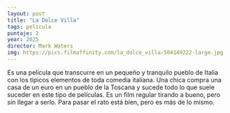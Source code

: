 ```yaml
---
layout: post
title: "La Dolce Villa"
tags: pelicula
puntaje: 2
year: 2025
director: Mark Waters
img: https://pics.filmaffinity.com/la_dolce_villa-504149222-large.jpg
---
```


Es una película que transcurre en un pequeño y tranquilo pueblo de Italia con los típicos elementos de toda comedia italiana. Una chica compra una casa de un euro en un pueblo de la Toscana y sucede todo lo que suele suceder en este tipo de películas. Es un film regular tirando a bueno, pero sin llegar a serlo. Para pasar el rato está bien, pero es más de lo mismo.
